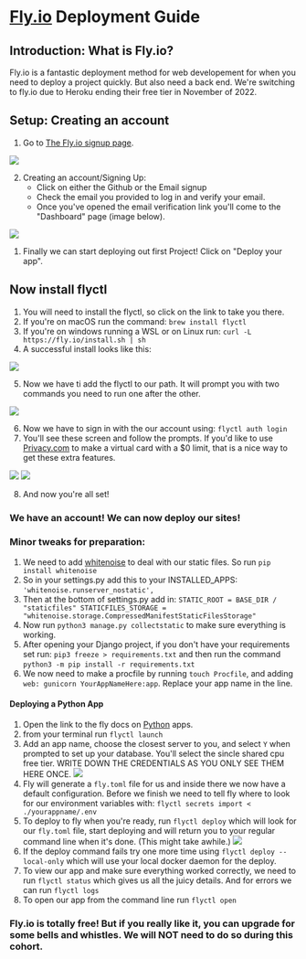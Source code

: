 # [Fly.io](https://fly.io/) Deployment Guide

## Introduction: What is Fly.io?

Fly.io is a fantastic deployment method for web developement for when you need to deploy a project quickly. But also need a back end. We're switching to fly.io due to Heroku ending their free tier in November of 2022.

## Setup: Creating an account

1. Go to [The Fly.io signup page](https://fly.io/app/sign-up).

<img src="https://i.imgur.com/SrYoCzq.jpg">


2. Creating an account/Signing Up:
	- Click on either the Github or the Email signup
	- Check the email you provided to log in and verify your email.
	-  Once you've opened the email verification link you'll come to the "Dashboard" page (image below).

<img src="https://i.imgur.com/xO2m3fm.jpg">


1. Finally we can start deploying out first Project! Click on "Deploy your app".

## Now install flyctl

1. You will need to install the flyctl, so click on the link to take you there.
2. If you're on macOS run the command:  `brew install flyctl`
3. If you're on windows running a WSL or on Linux run: `curl -L https://fly.io/install.sh | sh`
4. A successful install looks like this:

<img src="https://i.imgur.com/cteatzv.jpg">

5. Now we have ti add the flyctl to our path. It will prompt you with two commands you need to run one after the other.

<img src="https://i.imgur.com/w9Yevka.jpg">

6. Now we have to sign in with the our account using: `flyctl auth login`
7. You'll see these screen and follow the prompts. If you'd like to use [Privacy.com](https://privacy.com/) to make a virtual card with a $0 limit, that is a nice way to get these extra features.

<img src="https://i.imgur.com/He1Z27L.jpg">
<img src="https://i.imgur.com/B5c4S1F.jpg">

8. And now you're all set!

### We have an account! We can now deploy our sites!

###  Minor tweaks for preparation:
1. We need to add [whitenoise](http://whitenoise.evans.io/en/stable/django.html) to deal with our static files. So run `pip install whitenoise`
2.  So in your settings.py add this to your INSTALLED_APPS: `'whitenoise.runserver_nostatic',`
3. Then at the bottom of settings.py add in: `STATIC_ROOT = BASE_DIR / "staticfiles"
STATICFILES_STORAGE = "whitenoise.storage.CompressedManifestStaticFilesStorage"`
3. Now run `python3 manage.py collectstatic` to make sure everything is working.
4. After opening your Django project, if you don't have your requirements set run: `pip3 freeze > requirements.txt` and then run the command `python3 -m pip install -r requirements.txt`
5. We now need to make a procfile by running `touch Procfile`, and adding `web: gunicorn YourAppNameHere:app`. Replace your app name in the line.

#### Deploying a Python App

1. Open the link to the fly docs on [Python](https://fly.io/docs/getting-started/python/) apps.
2. from your terminal run `flyctl launch`
3. Add an app name, choose the closest server to you, and select `Y` when prompted to set up your database. You'll select the sincle shared cpu free tier. WRITE DOWN THE CREDENTIALS AS YOU ONLY SEE THEM HERE ONCE.
   <img src="https://i.imgur.com/57OglZg.jpg">
4. Fly will generate a `fly.toml` file for us and inside there we now have a default configuration. Before we finish we need to tell fly where to look for our environment variables with: `flyctl secrets import < ./yourappname/.env`
5. To deploy to fly when you're ready, run `flyctl deploy` which will look for our `fly.toml` file, start deploying and will return you to your regular command line when it's done. (This might take awhile.)
   <img src="https://i.imgur.com/C9XG15j.jpg">
6. If the deploy command fails try one more time using `flyctl deploy --local-only` which will use your local docker daemon for the deploy.
7. To view our app and make sure everything worked correctly, we need to run `flyctl status` which gives us all the juicy details. And for errors we can run `flyctl logs`
8.  To open our app from the command line run `flyctl open`


### Fly.io is totally free! But if you really like it, you can upgrade for some bells and whistles. We will NOT need to do so during this cohort.